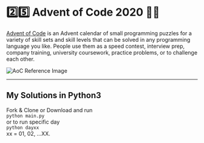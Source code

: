 # 2️⃣5️⃣ Advent of Code 2020 🎄🌟
[Advent of Code](https://adventofcode.com) is an Advent calendar of small programming puzzles for a variety of skill sets and skill levels that can be solved in any programming language you like. People use them as a speed contest, interview prep, company training, university coursework, practice problems, or to challenge each other.

![AoC Reference Image](https://repository-images.githubusercontent.com/112706767/160be980-3b1a-11eb-9dbe-439a40adfa99)

---

## My Solutions in Python3
Fork & Clone or Download and run  
`python main.py`  
or to run specific day  
`python dayxx`  
xx = 01, 02, ...XX.
